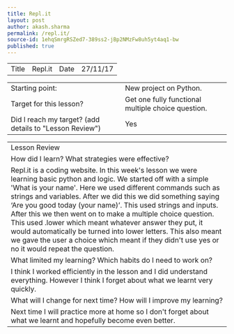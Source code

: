 ```yaml
---
title: Repl.it
layout: post
author: akash.sharma
permalink: /repl.it/
source-id: 1ehqSmrgRSZed7-389ss2-jBp2NMzFw8uh5yt4aq1-bw
published: true
---
```

<table>
  <tr>
    <td>Title</td>
    <td>Repl.it</td>
    <td>Date</td>
    <td>27/11/17</td>
  </tr>
</table>


<table>
  <tr>
    <td>Starting point:</td>
    <td>New project on Python.</td>
  </tr>
  <tr>
    <td>Target for this lesson?</td>
    <td>Get one fully functional multiple choice question.</td>
  </tr>
  <tr>
    <td>Did I reach my target? 
(add details to "Lesson Review")</td>
    <td>Yes</td>
  </tr>
</table>


<table>
  <tr>
    <td>Lesson Review</td>
  </tr>
  <tr>
    <td>How did I learn? What strategies were effective? </td>
  </tr>
  <tr>
    <td>Repl.it is a coding website. In this week's lesson we were learning basic python and logic. We started off with a simple 'What is your name'. Here we used different commands such as strings and variables. After we did this we did something saying ‘Are you good today (your name)’. This used strings and inputs. After this we then went on to make a multiple choice question. This used .lower which meant whatever answer they put, it would automatically be turned into lower letters. This also meant we gave the user a choice which meant if they didn't use yes or no it would repeat the question.</td>
  </tr>
  <tr>
    <td>What limited my learning? Which habits do I need to work on? </td>
  </tr>
  <tr>
    <td>I think I worked efficiently in the lesson and I did understand everything. However I think I forget about what we learnt very quickly.</td>
  </tr>
  <tr>
    <td>What will I change for next time? How will I improve my learning?</td>
  </tr>
  <tr>
    <td>Next time I will practice more at home so I don't forget about what we learnt and hopefully become even better.</td>
  </tr>
</table>


